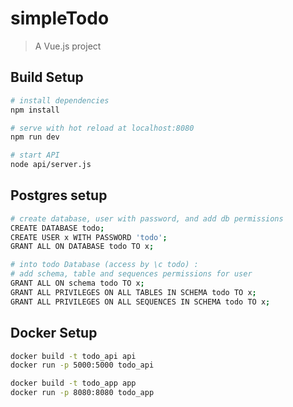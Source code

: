 # simpleTodo

> A Vue.js project

## Build Setup

``` bash
# install dependencies
npm install

# serve with hot reload at localhost:8080
npm run dev

# start API
node api/server.js
```

## Postgres setup

``` bash
# create database, user with password, and add db permissions
CREATE DATABASE todo;
CREATE USER x WITH PASSWORD 'todo';
GRANT ALL ON DATABASE todo TO x;

# into todo Database (access by \c todo) :
# add schema, table and sequences permissions for user
GRANT ALL ON schema todo TO x;
GRANT ALL PRIVILEGES ON ALL TABLES IN SCHEMA todo TO x;
GRANT ALL PRIVILEGES ON ALL SEQUENCES IN SCHEMA todo TO x;
```

## Docker Setup

``` bash
docker build -t todo_api api
docker run -p 5000:5000 todo_api

docker build -t todo_app app
docker run -p 8080:8080 todo_app
```
